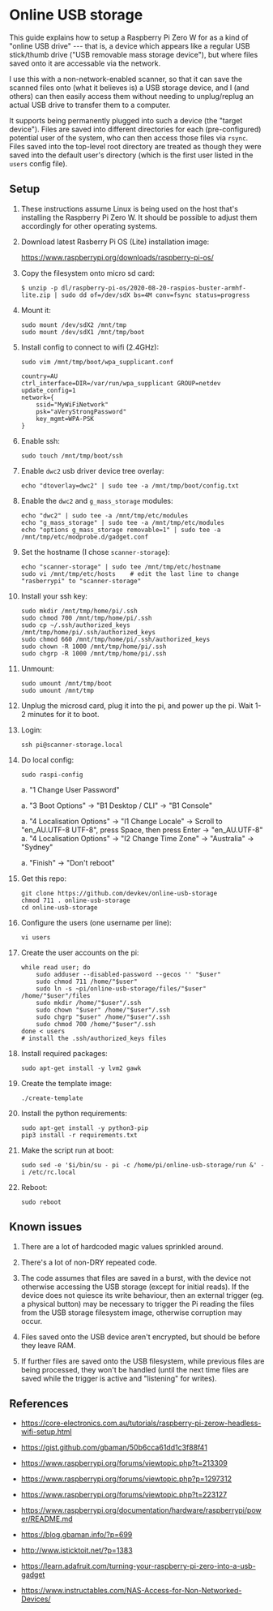 Online USB storage
===================

This guide explains how to setup a Raspberry Pi Zero W for as a kind of "online USB drive" --- that is, a device which appears like a regular USB stick/thumb drive ("USB removable mass storage device"), but where files saved onto it are accessable via the network.

I use this with a non-network-enabled scanner, so that it can save the scanned files onto (what it believes is) a USB storage device, and I (and others) can then easily access them without needing to unplug/replug an actual USB drive to transfer them to a computer.

It supports being permanently plugged into such a device (the "target device").  Files are saved into different directories for each (pre-configured) potential user of the system, who can then access those files via `rsync`.  Files saved into the top-level root directory are treated as though they were saved into the default user's directory (which is the first user listed in the `users` config file).

Setup
------

1. These instructions assume Linux is being used on the host that's installing the Raspberry Pi Zero W.  It should be possible to adjust them accordingly for other operating systems.

1. Download latest Rasberry Pi OS (Lite) installation image:

    https://www.raspberrypi.org/downloads/raspberry-pi-os/

1. Copy the filesystem onto micro sd card:

    ```
    $ unzip -p dl/raspberry-pi-os/2020-08-20-raspios-buster-armhf-lite.zip | sudo dd of=/dev/sdX bs=4M conv=fsync status=progress
    ```

1. Mount it:

    ```
    sudo mount /dev/sdX2 /mnt/tmp
    sudo mount /dev/sdX1 /mnt/tmp/boot
    ```

1. Install config to connect to wifi (2.4GHz):

    ```
    sudo vim /mnt/tmp/boot/wpa_supplicant.conf
    ```

    ```
    country=AU
    ctrl_interface=DIR=/var/run/wpa_supplicant GROUP=netdev
    update_config=1
    network={
        ssid="MyWiFiNetwork"
        psk="aVeryStrongPassword"
        key_mgmt=WPA-PSK
    }
    ```

1. Enable ssh:

    ```
    sudo touch /mnt/tmp/boot/ssh
    ```

1. Enable `dwc2` usb driver device tree overlay:

    ```
    echo "dtoverlay=dwc2" | sudo tee -a /mnt/tmp/boot/config.txt
    ```

1. Enable the `dwc2` and `g_mass_storage` modules:

    ```
    echo "dwc2" | sudo tee -a /mnt/tmp/etc/modules
    echo "g_mass_storage" | sudo tee -a /mnt/tmp/etc/modules
    echo "options g_mass_storage removable=1" | sudo tee -a /mnt/tmp/etc/modprobe.d/gadget.conf
    ```

1. Set the hostname (I chose `scanner-storage`):

    ```
    echo "scanner-storage" | sudo tee /mnt/tmp/etc/hostname
    sudo vi /mnt/tmp/etc/hosts    # edit the last line to change "rasberrypi" to "scanner-storage"
    ```

1. Install your ssh key:

    ```
    sudo mkdir /mnt/tmp/home/pi/.ssh
    sudo chmod 700 /mnt/tmp/home/pi/.ssh
    sudo cp ~/.ssh/authorized_keys /mnt/tmp/home/pi/.ssh/authorized_keys
    sudo chmod 660 /mnt/tmp/home/pi/.ssh/authorized_keys
    sudo chown -R 1000 /mnt/tmp/home/pi/.ssh
    sudo chgrp -R 1000 /mnt/tmp/home/pi/.ssh
    ```

1. Unmount:

    ```
    sudo umount /mnt/tmp/boot
    sudo umount /mnt/tmp
    ```

1. Unplug the microsd card, plug it into the pi, and power up the pi.  Wait 1-2 minutes for it to boot.

1. Login:

    ```
    ssh pi@scanner-storage.local
    ```

1. Do local config:

    ```
    sudo raspi-config
    ```

    a. "1 Change User Password"

    a. "3 Boot Options" -> "B1 Desktop / CLI" -> "B1 Console"

    a. "4 Localisation Options" -> "I1 Change Locale" -> Scroll to "en_AU.UTF-8 UTF-8", press Space, then press Enter -> "en_AU.UTF-8"
    a. "4 Localisation Options" -> "I2 Change Time Zone" -> "Australia" -> "Sydney"

    a. "Finish" -> "Don't reboot"

1. Get this repo:

    ```
    git clone https://github.com/devkev/online-usb-storage
    chmod 711 . online-usb-storage
    cd online-usb-storage
    ```

1. Configure the users (one username per line):

    ```
    vi users
    ```

1. Create the user accounts on the pi:

    ```
    while read user; do
        sudo adduser --disabled-password --gecos '' "$user"
        sudo chmod 711 /home/"$user"
        sudo ln -s ~pi/online-usb-storage/files/"$user" /home/"$user"/files
        sudo mkdir /home/"$user"/.ssh
        sudo chown "$user" /home/"$user"/.ssh
        sudo chgrp "$user" /home/"$user"/.ssh
        sudo chmod 700 /home/"$user"/.ssh
    done < users
    # install the .ssh/authorized_keys files
    ```

1. Install required packages:

    ```
    sudo apt-get install -y lvm2 gawk
    ```

1. Create the template image:

    ```
    ./create-template
    ```

1. Install the python requirements:

    ```
    sudo apt-get install -y python3-pip
    pip3 install -r requirements.txt
    ```

1. Make the script run at boot:

    ```
    sudo sed -e '$i/bin/su - pi -c /home/pi/online-usb-storage/run &' -i /etc/rc.local
    ```

1. Reboot:

    ```
    sudo reboot
    ```


Known issues
-------------

1. There are a lot of hardcoded magic values sprinkled around.

1. There's a lot of non-DRY repeated code.

1. The code assumes that files are saved in a burst, with the device not otherwise accessing the USB storage (except for initial reads).  If the device does not quiesce its write behaviour, then an external trigger (eg. a physical button) may be necessary to trigger the Pi reading the files from the USB storage filesystem image, otherwise corruption may occur.

1. Files saved onto the USB device aren't encrypted, but should be before they leave RAM.

1. If further files are saved onto the USB filesystem, while previous files are being processed, they won't be handled (until the next time files are saved while the trigger is active and "listening" for writes).


References
-----------

* https://core-electronics.com.au/tutorials/raspberry-pi-zerow-headless-wifi-setup.html
* https://gist.github.com/gbaman/50b6cca61dd1c3f88f41
* https://www.raspberrypi.org/forums/viewtopic.php?t=213309
* https://www.raspberrypi.org/forums/viewtopic.php?p=1297312
* https://www.raspberrypi.org/forums/viewtopic.php?t=223127

* https://www.raspberrypi.org/documentation/hardware/raspberrypi/power/README.md
* https://blog.gbaman.info/?p=699
* http://www.isticktoit.net/?p=1383
* https://learn.adafruit.com/turning-your-raspberry-pi-zero-into-a-usb-gadget
* https://www.instructables.com/NAS-Access-for-Non-Networked-Devices/
